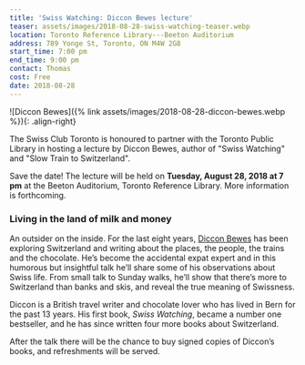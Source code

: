 ```yaml
---
title: 'Swiss Watching: Diccon Bewes lecture'
teaser: assets/images/2018-08-28-swiss-watching-teaser.webp
location: Toronto Reference Library---Beeton Auditorium
address: 789 Yonge St, Toronto, ON M4W 2G8
start_time: 7:00 pm
end_time: 9:00 pm
contact: Thomas
cost: Free
date: 2018-08-28
---
```


![Diccon Bewes]({% link assets/images/2018-08-28-diccon-bewes.webp %}){: .align-right}

The Swiss Club Toronto is honoured to partner with the Toronto Public Library
in hosting a lecture by Diccon Bewes, author of "Swiss Watching" and "Slow
Train to Switzerland".

Save the date! The lecture will be held on **Tuesday, August 28, 2018 at 7 pm**
at the Beeton Auditorium, Toronto Reference Library. More information is
forthcoming.

### Living in the land of milk and money

An outsider on the inside. For the last eight years, [Diccon Bewes][diccon] has
been exploring Switzerland and writing about the places, the people, the trains
and the chocolate. He’s become the accidental expat expert and in this humorous
but insightful talk he’ll share some of his observations about Swiss life. From
small talk to Sunday walks, he’ll show that there’s more to Switzerland than
banks and skis, and reveal the true meaning of Swissness.

Diccon is a British travel writer and chocolate lover who has lived in Bern for
the past 13 years. His first book, *Swiss Watching*, became a number one
bestseller, and he has since written four more books about Switzerland.

After the talk there will be the chance to buy signed copies of Diccon’s books,
and refreshments will be served.

[diccon]: <https://www.dicconbewes.com/>
